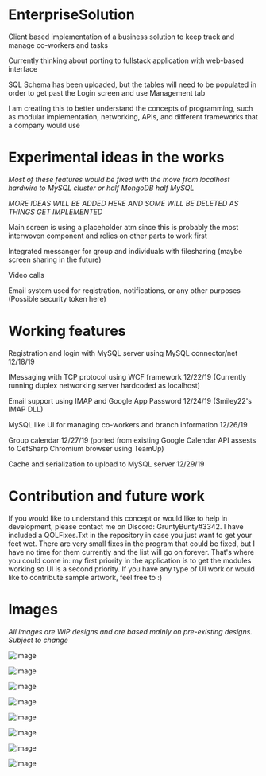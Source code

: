 # EnterpriseSolution
Client based implementation of a business solution to keep track and manage co-workers and tasks
 
Currently thinking about porting to fullstack application with web-based interface

SQL Schema has been uploaded, but the tables will need to be populated in order to get past the Login screen and use Management tab

I am creating this to better understand the concepts of programming, such as modular implementation, networking, APIs, and different frameworks that a company would use 

# Experimental ideas in the works
_*Most of these features would be fixed with the move from localhost hardwire to MySQL cluster or half MongoDB half MySQL*_

*MORE IDEAS WILL BE ADDED HERE AND SOME WILL BE DELETED AS THINGS GET IMPLEMENTED*

Main screen is using a placeholder atm since this is probably the most interwoven component and relies on other parts to work first

Integrated messanger for group and individuals with filesharing (maybe screen sharing in the future)

Video calls

Email system used for registration, notifications, or any other purposes (Possible security token here)

# Working features

Registration and login with MySQL server using MySQL connector/net 12/18/19

IMessaging with TCP protocol using WCF framework 12/22/19 (Currently running duplex networking server hardcoded as localhost)

Email support using IMAP and Google App Password 12/24/19 (Smiley22's IMAP DLL)

MySQL like UI for managing co-workers and branch information 12/26/19

Group calendar 12/27/19 (ported from existing Google Calendar API assests to CefSharp Chromium browser using TeamUp)

Cache and serialization to upload to MySQL server 12/29/19

# Contribution and future work

If you would like to understand this concept or would like to help in development, please contact me on Discord: GruntyBunty#3342. I have included a QOLFixes.Txt in the repository in case you just want to get your feet wet. There are very small fixes in the program that could be fixed, but I have no time for them currently and the list will go on forever. That's where you could come in: my first priority in the application is to get the modules working so UI is a second priority. If you have any type of UI work or would like to contribute sample artwork, feel free to :)

# Images 
*All images are WIP designs and are based mainly on pre-existing designs. Subject to change*

![image](https://user-images.githubusercontent.com/57853013/72667159-4a485a00-39de-11ea-936e-a7b6b5583681.png)

![image](https://user-images.githubusercontent.com/57853013/71142237-66d55480-21dc-11ea-8ec4-4cb92307fde8.png)

![image](https://user-images.githubusercontent.com/57853013/71293460-132d4d00-233b-11ea-9229-dac078f7285e.png)

![image](https://user-images.githubusercontent.com/57853013/71328941-cdac8380-24e4-11ea-9c01-3149e1cbf997.png)

![image](https://user-images.githubusercontent.com/57853013/71426862-59a1e500-2676-11ea-95f3-1cc84e798558.png)

![image](https://user-images.githubusercontent.com/57853013/71449592-64f81d80-2715-11ea-98d6-1fc64c17b522.png)

![image](https://user-images.githubusercontent.com/57853013/71449742-12b8fb80-2719-11ea-8461-6a19fc47603a.png)

![image](https://user-images.githubusercontent.com/57853013/71531728-9dcef880-28b5-11ea-8535-55a5f1630cfd.png)
